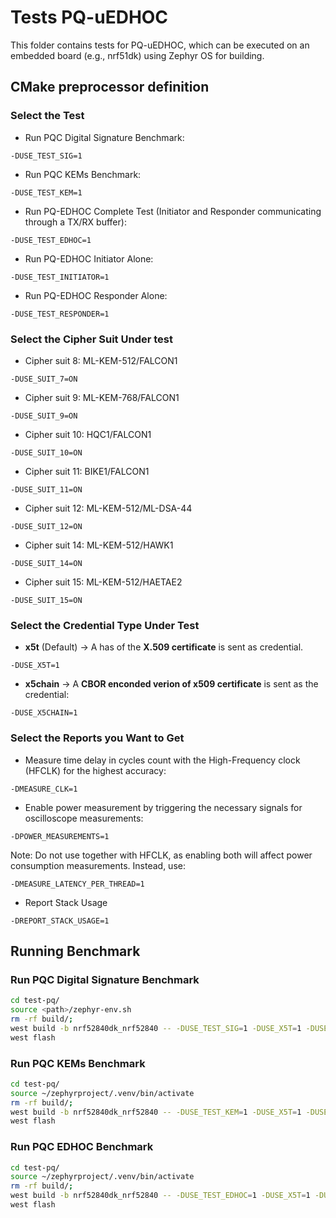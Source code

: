 # Tests PQ-uEDHOC

This folder contains tests for PQ-uEDHOC, which can be executed on an embedded board (e.g., nrf51dk) using Zephyr OS for building. 

## CMake preprocessor definition
### Select the Test
- Run PQC Digital Signature Benchmark:
```
-DUSE_TEST_SIG=1
```
- Run PQC KEMs Benchmark:
```
-DUSE_TEST_KEM=1
```
- Run PQ-EDHOC Complete Test (Initiator and Responder communicating through a TX/RX buffer):
```
-DUSE_TEST_EDHOC=1
```
- Run PQ-EDHOC Initiator Alone:
```
-DUSE_TEST_INITIATOR=1
```
- Run PQ-EDHOC Responder Alone:
```
-DUSE_TEST_RESPONDER=1
```

### Select the Cipher Suit Under test
- Cipher suit 8: ML-KEM-512/FALCON1
```
-DUSE_SUIT_7=ON
```
- Cipher suit 9: ML-KEM-768/FALCON1 
```
-DUSE_SUIT_9=ON
```
- Cipher suit 10: HQC1/FALCON1
```
-DUSE_SUIT_10=ON
```
- Cipher suit 11: BIKE1/FALCON1 
```
-DUSE_SUIT_11=ON
```
- Cipher suit 12: ML-KEM-512/ML-DSA-44 
```
-DUSE_SUIT_12=ON
```
- Cipher suit 14: ML-KEM-512/HAWK1 
```
-DUSE_SUIT_14=ON
```
- Cipher suit 15: ML-KEM-512/HAETAE2 
```
-DUSE_SUIT_15=ON
```

### Select the Credential Type Under Test
- **x5t**  (Default) -> A has of the **X.509 certificate** is sent as credential.
```
-DUSE_X5T=1
```
- **x5chain** ->  A **CBOR enconded verion of x509 certificate** is sent as the credential:
```
-DUSE_X5CHAIN=1
```

### Select the Reports you Want to Get
- Measure time delay in cycles count with the High-Frequency clock (HFCLK) for the highest accuracy:
```
-DMEASURE_CLK=1
```
- Enable power measurement by triggering the necessary signals for oscilloscope measurements: 
```
-DPOWER_MEASUREMENTS=1   
```
Note: Do not use together with HFCLK, as enabling both will affect power consumption measurements. Instead, use:
```
-DMEASURE_LATENCY_PER_THREAD=1   
```
- Report Stack Usage
```
-DREPORT_STACK_USAGE=1
```
## Running Benchmark
### Run PQC Digital Signature Benchmark
```bash
cd test-pq/
source <path>/zephyr-env.sh 
rm -rf build/; 
west build -b nrf52840dk_nrf52840 -- -DUSE_TEST_SIG=1 -DUSE_X5T=1 -DUSE_SUIT_7=ON -DUSE_INTE_NUM=100 -DMEASURE_CLK=1 -DREPORT_STACK_USAGE=1 
west flash
```
### Run PQC KEMs Benchmark
```bash
cd test-pq/
source ~/zephyrproject/.venv/bin/activate
rm -rf build/; 
west build -b nrf52840dk_nrf52840 -- -DUSE_TEST_KEM=1 -DUSE_X5T=1 -DUSE_SUIT_7=ON -DUSE_INTE_NUM=100 -DMEASURE_CLK=1 -DREPORT_STACK_USAGE=1 
west flash
```
### Run PQC EDHOC Benchmark
```bash
cd test-pq/
source ~/zephyrproject/.venv/bin/activate
rm -rf build/; 
west build -b nrf52840dk_nrf52840 -- -DUSE_TEST_EDHOC=1 -DUSE_X5T=1 -DUSE_SUIT_7=ON -DUSE_INTE_NUM=100 -DMEASURE_CLK=1 -DREPORT_STACK_USAGE=1 
west flash
```
